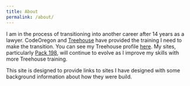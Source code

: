 ```yaml
---
title: About
permalink: /about/
---
```

I am in the process of transitioning into another career after 14 years as a lawyer.  CodeOregon and [Treehouse](http://teamtreehouse.com) have provided the training I need to make the transition.  You can see my Treehouse profile [here](http://teamtreehouse.com/theodoresumner).  My sites, particularly [Pack 198](http://vetsrights.com), will continue to evolve as I improve my skills with more Treehouse training.

This site is designed to provide links to sites I have designed with some background information about how they were build.  
